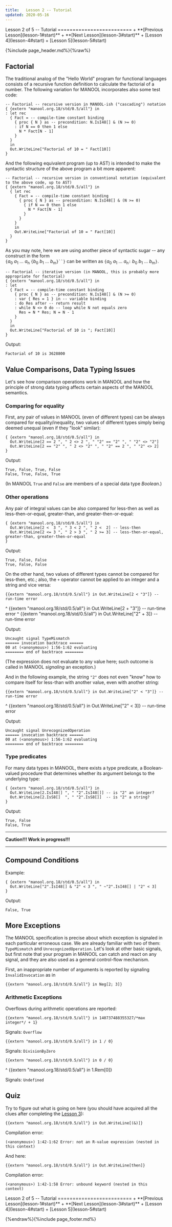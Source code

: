 ```yaml
---
title:   Lesson 2 -- Tutorial
updated: 2020-05-16
---
```


<aside markdown="1" class="right">
Lesson 2 of 5 -- Tutorial
=========================
+ **[Previous Lesson](lesson-1#start)**
+ **[Next Lesson](lesson-3#start)**
+ [Lesson 4](lesson-4#start)
+ [Lesson 5](lesson-5#start)
</aside>

{%include page_header.md%}{%raw%}


Factorial
----------------------------------------------------------------------------------------------------------------------------------------------------------------

The traditional analog of the "Hello World" program for functional languages consists of a recursive function definition to calculate the factorial of a number.
The following variation for MANOOL incorporates also some test code:

    -- Factorial -- recursive version in MANOOL-ish ("cascading") notation
    { {extern "manool.org.18/std/0.5/all"} in
    : let rec
      { Fact = -- compile-time constant binding
        { proc { N } as -- precondition: N.IsI48[] & (N >= 0)
        : if N == 0 then 1 else
          N * Fact[N - 1]
        }
      }
      in
      Out.WriteLine["Factorial of 10 = " Fact[10]]
    }

And the following equivalent program (up to AST) is intended to make the syntactic structure of the above program a bit more apparent:

    -- Factorial -- recursive version in conventional notation (equivalent to the above code, up to AST)
    { {extern "manool.org.18/std/0.5/all"} in
      { let rec
        { Fact = -- compile-time constant binding
          { proc { N } as -- precondition: N.IsI48[] & (N >= 0)
            { if N == 0 then 1 else
              N * Fact[N - 1]
            }
          }
        }
        in
        Out.WriteLine["Factorial of 10 = " Fact[10]]
      }
    }

As you may note, here we are using another piece of syntactic sugar -- any construct in the form  
`{`_a_<sub>0</sub> _a_<sub>1</sub> ... _a_<sub>n</sub> `{`_b_<sub>0</sub> _b_<sub>1</sub> ... _b_<sub>m</sub>`}``}` can be written as
`{`_a_<sub>0</sub> _a_<sub>1</sub> ... _a_<sub>n</sub>`:` _b_<sub>0</sub> _b_<sub>1</sub> ... _b_<sub>m</sub>`}`.

    -- Factorial -- iterative version (in MANOOL, this is probably more appropriate for factorial)
    { {extern "manool.org.18/std/0.5/all"} in
    : let
      { Fact = -- compile-time constant binding
        { proc { N } as -- precondition: N.IsI48[] & (N >= 0)
        : var { Res = 1 } in -- variable binding
        : do Res after -- return result
        : while N <> 0 do -- loop while N not equals zero
          Res = N * Res; N = N - 1
        }
      }
      in
      Out.WriteLine["Factorial of 10 is "; Fact[10]]
    }

Output:

    Factorial of 10 is 3628800


Value Comparisons, Data Typing Issues
----------------------------------------------------------------------------------------------------------------------------------------------------------------

Let's see how comparison operations work in MANOOL and how the principle of strong data typing affects certain aspects of the MANOOL semantics.

### Comparing for equality #############################################################################################

First, any pair of values in MANOOL (even of different types) can be always compared for equality/inequality, two values of different types simply being deemed
unequal (even if they "look" similar):

    { {extern "manool.org.18/std/0.5/all"} in
      Out.WriteLine[2 == 2 ", " 2 <> 2 ", " "2" == "2" ", " "2" <> "2"]
      Out.WriteLine[2 == "2" ", " 2 <> "2" ", " "2" == 2 ", " "2" <> 2]
    }

Output:

    True, False, True, False
    False, True, False, True

  (In MANOOL `True` and `False` are members of a special data type _Boolean_.)

### Other operations ###################################################################################################

Any pair of integral values can be also compared for less-then as well as less-then-or-equal, greater-than, and greater-then-or-equal:

    { {extern "manool.org.18/std/0.5/all"} in
      Out.WriteLine[2 <  3 ", " 3 < 2 ", " 2 <  2] -- less-then
      Out.WriteLine[2 <= 3 ", " 2 > 3 ", " 2 >= 3] -- less-then-or-equal, greater-than, greater-then-or-equal
    }

Output:

    True, False, False
    True, False, False

On the other hand, two values of different types cannot be compared for less-then, etc.; also, the `+` operator cannot be applied to an integer and a string and
vice versa:

    {{extern "manool.org.18/std/0.5/all"} in Out.WriteLine[2 < "3"]} -- run-time error
^
    {{extern "manool.org.18/std/0.5/all"} in Out.WriteLine[2 + "3"]} -- run-time error
^
    {{extern "manool.org.18/std/0.5/all"} in Out.WriteLine["2" + 3]} -- run-time error

Output:

    Uncaught signal TypeMismatch
    ====== invocation backtrace ======
    00 at (<anonymous>) 1:56-1:62 evaluating
    ======== end of backtrace ========

  (The expression does not evaluate to any value here; such outcome is called in MANOOL _signaling_ an exception.)

And in the following example, the string `"2"` does not even "know" how to compare itself for less-than with another value, even with another string:

    {{extern "manool.org.18/std/0.5/all"} in Out.WriteLine["2" < "3"]} -- run-time error
^
    {{extern "manool.org.18/std/0.5/all"} in Out.WriteLine["2" < 3]} -- run-time error

Output:

    Uncaught signal UnrecognizedOperation
    ====== invocation backtrace ======
    00 at (<anonymous>) 1:56-1:62 evaluating
    ======== end of backtrace ========

### Type predicates ####################################################################################################

For many data types in MANOOL, there exists a type predicate, a Boolean-valued procedure that determines whether its argument belongs to the underlying type:

    { {extern "manool.org.18/std/0.5/all"} in
      Out.WriteLine[2.IsI48[] ", " "2".IsI48[]] -- is "2" an integer?
      Out.WriteLine[2.IsS8[]  ", " "2".IsS8[]]  -- is "2" a string?
    }

Output:

    True, False
    False, True

---

**Caution!!! Work in progress!!!**

---


Compound Conditions
----------------------------------------------------------------------------------------------------------------------------------------------------------------

Example:

    { {extern "manool.org.18/std/0.5/all"} in
      Out.WriteLine["2".IsI48[] & "2" < 3 ", " ~"2".IsI48[] | "2" < 3]
    }

Output:

    False, True


More Exceptions
----------------------------------------------------------------------------------------------------------------------------------------------------------------

The MANOOL specification is precise about which exception is signaled in each particular erroneous case. We are already familiar with two of them:
`TypeMismatch` and `UnrecognizedOperation`. Let's look at other basic signals, but first note that your program in MANOOL can catch and react on any signal, and
they are also used as a general control-flow mechanism.

First, an inappropriate number of arguments is reported by signaling `InvalidInvocation` as in

    {{extern "manool.org.18/std/0.5/all"} in Neg[2; 3]}

### Arithmetic Exceptions ##############################################################################################

Overflows during arithmetic operations are reported:

    {{extern "manool.org.18/std/0.5/all"} in 140737488355327/*max integer*/ + 1}

Signals: `Overflow`

    {{extern "manool.org.18/std/0.5/all"} in 1 / 0}

Signals: `DivisionByZero`

    {{extern "manool.org.18/std/0.5/all"} in 0 / 0}
^
    {{extern "manool.org.18/std/0.5/all"} in 1.Rem[0]}

Signals: `Undefined`

Quiz
----------------------------------------------------------------------------------------------------------------------------------------------------------------

Try to figure out what is going on here (you should have acquired all the clues after completing the [Lesson 3](Lesson-3#start)):

    {{extern "manool.org.18/std/0.5/all"} in Out.WriteLine[(&)]}

Compilation error:

    (<anonymous>) 1:42-1:62 Error: not an R-value expression (nested in this context)

And here:

    {{extern "manool.org.18/std/0.5/all"} in Out.WriteLine[then]}

Compilation error:

    (<anonymous>) 1:42-1:58 Error: unbound keyword (nested in this context)


<aside markdown="1" class="right">
Lesson 2 of 5 -- Tutorial
=========================
+ **[Previous Lesson](lesson-1#start)**
+ **[Next Lesson](lesson-3#start)**
+ [Lesson 4](lesson-4#start)
+ [Lesson 5](lesson-5#start)
</aside>

{%endraw%}{%include page_footer.md%}
